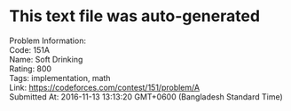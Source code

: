 # This text file was auto-generated  
  
Problem Information:  
Code: 151A  
Name: Soft Drinking  
Rating: 800  
Tags: implementation, math  
Link: https://codeforces.com/contest/151/problem/A  
Submitted At: 2016-11-13 13:13:20 GMT+0600 (Bangladesh Standard Time)  
